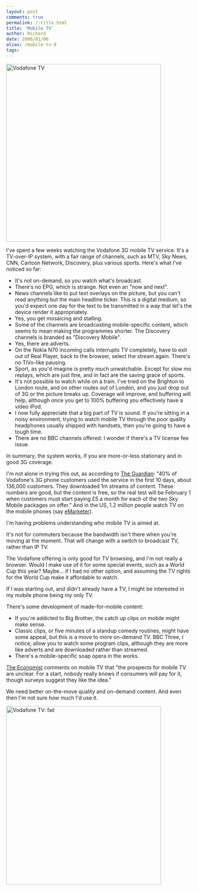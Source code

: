 ```yaml
---
layout: post
comments: true
permalink: /:title.html
title: 'Mobile TV'
author: Richard
date: 2006/01/06
alias: /mobile-tv-9
tags:
---
```


<a href="https://www.flickr.com/photos/d6y/2050010112" title="Vodafone TV by Richard Dallaway, on Flickr"><img src="https://farm3.staticflickr.com/2337/2050010112_2cf5abe033_o.jpg" width="419" height="480" alt="Vodafone TV"></a>

I've spent a few weeks watching the Vodafone 3G mobile TV service. It's
a TV-over-IP system, with a fair range of channels, such as MTV, Sky
News, CNN, Cartoon Network, Discovery, plus various sports. Here's what
I've noticed so far:

-   It's not on-demand, so you watch what's broadcast.
-   There's no EPG, which is strange. Not even an "now and next".
-   News channels like to put text overlays on the picture, but you
can't read anything but the main headline ticker. This is a digital
medium, so you'd expect one day for the text to be transmitted in a
way that let's the device render it appropriately.
-   Yes, you get mosaicing and stalling.
-   Some of the channels are broadcasting mobile-specific content, which
seems to mean making the programmes shorter. The Discovery channels
is branded as "Discovery Mobile".
-   Yes, there are adverts.
-   On the Nokia N70 incoming calls interrupts TV completely, have to
exit out of Real Player, back to the browser, select the stream
again. There's no TiVo-like pausing.
-   Sport, as you'd imagine is pretty much unwatchable. Except for slow
mo replays, which are just fine, and in fact are the saving grace of
sports.
-   It's not possible to watch while on a train. I've tried on the
Brighton to London route, and on other routes out of London, and you
just drop out of 3G or the picture breaks up. Coverage will improve,
and buffering will help, although once you get to 100% buffering you
effectively have a video iPod.
-   I now fully appreciate that a big part of TV is sound. If you're
sitting in a noisy environment, trying to watch mobile TV through
the poor quality headphones usually shipped with handsets, then
you're going to have a tough time.
-   There are no BBC channels offered: I wonder if there's a TV license
fee issue.


In summary, the system works, if you are more-or-less stationary and in
good 3G coverage.

I'm not alone in trying this out, as according to [The Guardian][]: "40% of Vodafone's 3G phone customers used the service in the first 10
days, about 136,000 customers. They downloaded 1m streams of content.
These numbers are good, but the content is free, so the real test will
be February 1 when customers must start paying £5 a month for each of
the two Sky Mobile packages on offer." And in the US, 1.2 million people
watch TV on the mobile phones (say [eMarketer][]).

I'm having problems understanding who mobile TV is aimed at.

It's not for commuters because the bandwidth isn't there when you're
moving at the moment. That will change with a switch to broadcast TV,
rather than IP TV.

The Vodafone offering is only good for TV browsing, and I'm not really a
browser. Would I make use of it for some special events, such as a World
Cup this year? Maybe... if I had no other option, and assuming the TV
rights for the World Cup make it affordable to watch.

If I was starting out, and didn't already have a TV, I might be
interested in my mobile phone being my only TV.

There's some development of made-for-mobile content:

-   If you're addicted to Big Brother, the catch up clips on mobile
might make sense.
-   Classic clips, or five minutes of a standup comedy routines, might
have some appeal, but this is a move to more on-demand TV. BBC
Three, I notice, allow you to watch some program clips, although
they are more like adverts and are downloaded rather than streamed.
-   There's a mobile-specific soap opera in the works.


[The Economist][] comments on mobile TV that "the prospects for mobile
TV are unclear. For a start, nobody really knows if consumers will pay
for it, though surveys suggest they like the idea."

We need better on-the-move quality and on-demand content. And even then
I'm not sure how much I'd use it.

<a href="https://www.flickr.com/photos/d6y/2049223945" title="Vodafone TV: fail by Richard Dallaway, on Flickr"><img src="https://farm3.staticflickr.com/2396/2049223945_5dd958abd5_o.jpg" width="419" height="482" alt="Vodafone TV: fail"></a>


  [The Guardian]: http://www.guardian.co.uk/mobile/article/0,2763,1664961,00.html
  [eMarketer]: http://www.emarketer.com/Report.aspx?mobile_entertainment_jan06
  [The Economist]: http://www.economist.com/business/displaystory.cfm?story_id=5356658&no_na_tran=1
